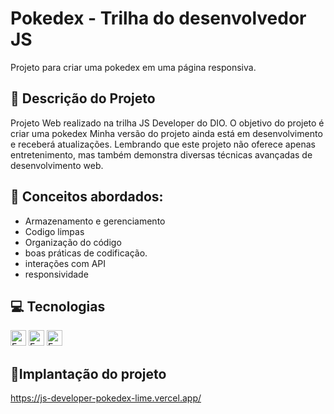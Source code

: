 # Pokedex - Trilha do desenvolvedor JS
  Projeto para criar uma pokedex em uma página responsiva.

  ## 📑 Descrição do Projeto
  Projeto Web realizado na trilha JS Developer do DIO.
  O objetivo do projeto é criar uma pokedex
  Minha versão do projeto ainda está em desenvolvimento e receberá atualizações.
  Lembrando que este projeto não oferece apenas entretenimento, mas também demonstra diversas técnicas avançadas de desenvolvimento web.

   ## 🧮 Conceitos abordados:
  - Armazenamento e gerenciamento
  - Codigo limpas
  - Organização do código
  - boas práticas de codificação.
  - interações com API
  - responsividade

  ## 💻 Tecnologias
  <img height="25px" alt="Emblema estático" src="https://img.shields.io/badge/HTML-E34F26?logo=html5&logoColor=ffffff&labelColor=E34F26&color=E34F26&text_size=15&style=for-the-badge" > <img height="25px" alt="Emblema estático" src="https://img.shields.io/badge/CSS 3-1572B6?logo=css3&logoColor=ffffff&labelColor=1572B6&color=1572B6&text_size=15&style=for-the- emblema"> <img height="25" alt="Emblema estático" src="https://img.shields.io/badge/JavaScript-F7DF1E?logo=javascript&logoColor=ffffff&labelColor=F7DF1E&color=F7DF1E&text_size=15&style=for-the -crachá">


  ## 🚩Implantação do projeto
  https://js-developer-pokedex-lime.vercel.app/
